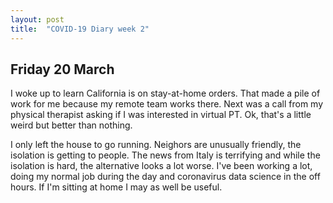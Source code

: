 ```yaml
---
layout: post
title:  "COVID-19 Diary week 2"
---
```

## Friday 20 March
I woke up to learn California is on stay-at-home orders. That made a pile of work for me because my remote team works there. Next was a call from my physical therapist asking if I was interested in virtual PT. Ok, that's a little weird but better than nothing.

I only left the house to go running. Neighors are unusually friendly, the isolation is getting to people. The news from Italy is terrifying and while the isolation is hard, the alternative looks a lot worse. I've been working a lot, doing my normal job during the day and coronavirus data science in the off hours. If I'm sitting at home I may as well be useful. 
